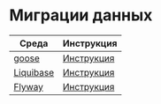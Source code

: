 # Миграции данных

| Среда | Инструкция |
| --- | --- |
| [goose](https://github.com/pressly/goose/) | [Инструкция](../goose.md) |
| [Liquibase](https://www.liquibase.com) | [Инструкция](../liquibase.md) |
| [Flyway](https://documentation.red-gate.com/fd/) | [Инструкция](../flyway.md) |